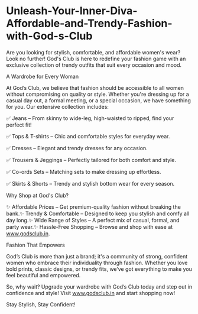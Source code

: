 # Unleash-Your-Inner-Diva-Affordable-and-Trendy-Fashion-with-God-s-Club

Are you looking for stylish, comfortable, and affordable women's wear? Look no further! God's Club is here to redefine your fashion game with an exclusive collection of trendy outfits that suit every occasion and mood.

A Wardrobe for Every Woman

At God’s Club, we believe that fashion should be accessible to all women without compromising on quality or style. Whether you're dressing up for a casual day out, a formal meeting, or a special occasion, we have something for you. Our extensive collection includes:

✅ Jeans – From skinny to wide-leg, high-waisted to ripped, find your perfect fit!

✅ Tops & T-shirts – Chic and comfortable styles for everyday wear.

✅ Dresses – Elegant and trendy dresses for any occasion.

✅ Trousers & Jeggings – Perfectly tailored for both comfort and style.

✅ Co-ords Sets – Matching sets to make dressing up effortless.

✅ Skirts & Shorts – Trendy and stylish bottom wear for every season.

Why Shop at God's Club?

✨ Affordable Prices – Get premium-quality fashion without breaking the bank.✨ Trendy & Comfortable – Designed to keep you stylish and comfy all day long.✨ Wide Range of Styles – A perfect mix of casual, formal, and party wear.✨ Hassle-Free Shopping – Browse and shop with ease at www.godsclub.in.

Fashion That Empowers

God’s Club is more than just a brand; it's a community of strong, confident women who embrace their individuality through fashion. Whether you love bold prints, classic designs, or trendy fits, we’ve got everything to make you feel beautiful and empowered.

So, why wait? Upgrade your wardrobe with God’s Club today and step out in confidence and style! Visit www.godsclub.in and start shopping now!

Stay Stylish, Stay Confident!

